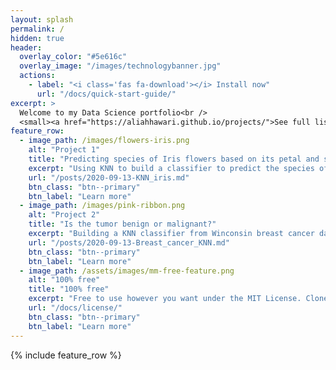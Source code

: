 ```yaml
---
layout: splash
permalink: /
hidden: true
header:
  overlay_color: "#5e616c"
  overlay_image: "/images/technologybanner.jpg"
  actions:
    - label: "<i class='fas fa-download'></i> Install now"
      url: "/docs/quick-start-guide/"
excerpt: >
  Welcome to my Data Science portfolio<br />
  <small><a href="https://aliahhawari.github.io/projects/">See full list of my projects here</a></small>
feature_row:
  - image_path: /images/flowers-iris.png
    alt: "Project 1"
    title: "Predicting species of Iris flowers based on its petal and sepal measurements"
    excerpt: "Using KNN to build a classifier to predict the species of Iris based on the flower features"
    url: "/posts/2020-09-13-KNN_iris.md"
    btn_class: "btn--primary"
    btn_label: "Learn more"
  - image_path: /images/pink-ribbon.png
    alt: "Project 2"
    title: "Is the tumor benign or malignant?"
    excerpt: "Building a KNN classifier from Winconsin breast cancer data."
    url: "/posts/2020-09-13-Breast_cancer_KNN.md"
    btn_class: "btn--primary"
    btn_label: "Learn more"
  - image_path: /assets/images/mm-free-feature.png
    alt: "100% free"
    title: "100% free"
    excerpt: "Free to use however you want under the MIT License. Clone it, fork it, customize it... whatever!"
    url: "/docs/license/"
    btn_class: "btn--primary"
    btn_label: "Learn more"      
---
```


{% include feature_row %}
